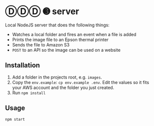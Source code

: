 # ⒹⒹⒹ ➌ server

Local NodeJS server that does the following things:

- Watches a local folder and fires an event when a file is added
- Prints the image file to an Epson thermal printer
- Sends the file to Amazon S3
- `POST` to an API so the image can be used on a website

## Installation

1. Add a folder in the projects root, e.g. `images`.
2. Copy the `env.example`: `cp env.example .env`. Edit the values so it fits your AWS account and the folder you just created.
3. Run `npm install`

## Usage

```
npm start
```
